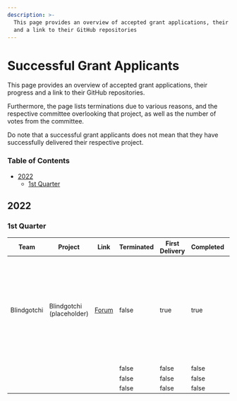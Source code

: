 ```yaml
---
description: >-
  This page provides an overview of accepted grant applications, their progress
  and a link to their GitHub repositories
---
```


# Successful Grant Applicants

This page provides an overview of accepted grant applications, their progress and a link to their GitHub repositories.

Furthermore, the page lists terminations due to various reasons, and the respective committee overlooking that project, as well as the number of votes from the committee.

Do note that a successful grant applicants does not mean that they have successfully delivered their respective project.

### Table of Contents

* [2022](successful\_grant\_applicants.md#2022)
  * [1st Quarter](successful\_grant\_applicants.md#1st-quarter)

## 2022

### 1st Quarter

<table><thead><tr><th>Team</th><th>Project</th><th>Link</th><th data-type="checkbox">Terminated</th><th data-type="checkbox">First Delivery</th><th data-type="checkbox">Completed</th><th>Committee Votes</th><th>XFactor</th></tr></thead><tbody><tr><td>Blindgotchi</td><td>Blindgotchi (placeholder)</td><td><a href="https://forum.functionx.io/t/blindgotchi/1791">Forum</a></td><td>false</td><td>true</td><td>true</td><td><img src="../.gitbook/assets/Logo for voting.png" alt=""><img src="../.gitbook/assets/Logo for voting.png" alt=""></td><td>Promised to provide other validators with access to reports and repos that will help them boost their data analysis and improve convenience for them</td></tr><tr><td></td><td></td><td></td><td>false</td><td>false</td><td>false</td><td></td><td></td></tr><tr><td></td><td></td><td></td><td>false</td><td>false</td><td>false</td><td></td><td></td></tr><tr><td></td><td></td><td></td><td>false</td><td>false</td><td>false</td><td></td><td></td></tr></tbody></table>
